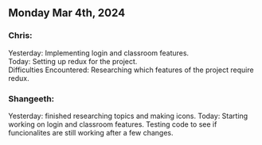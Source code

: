 ## Monday Mar 4th, 2024

### Chris:

Yesterday: Implementing login and classroom features.\
Today: Setting up redux for the project.\
Difficulties Encountered: Researching which features of the project require redux. 

### Shangeeth:

Yesterday: finished researching topics and making icons. 
Today: Starting working on login and classroom features. Testing code to see if funcionalites are still working after a few changes. 
